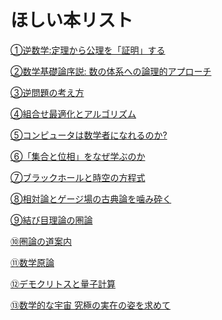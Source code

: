 # ほしい本リスト

[①逆数学:定理から公理を「証明」する](https://www.amazon.co.jp/%E9%80%86%E6%95%B0%E5%AD%A6-%E5%AE%9A%E7%90%86%E3%81%8B%E3%82%89%E5%85%AC%E7%90%86%E3%82%92%E3%80%8C%E8%A8%BC%E6%98%8E%E3%80%8D%E3%81%99%E3%82%8B-%E3%82%B8%E3%83%A7%E3%83%B3%E3%83%BB%E3%82%B9%E3%83%86%E3%82%A3%E3%83%AB%E3%82%A6%E3%82%A7%E3%83%AB/dp/4627054513)

[②数学基礎論序説: 数の体系への論理的アプローチ](https://www.amazon.co.jp/%E6%95%B0%E5%AD%A6%E5%9F%BA%E7%A4%8E%E8%AB%96%E5%BA%8F%E8%AA%AC-%E6%95%B0%E3%81%AE%E4%BD%93%E7%B3%BB%E3%81%B8%E3%81%AE%E8%AB%96%E7%90%86%E7%9A%84%E3%82%A2%E3%83%97%E3%83%AD%E3%83%BC%E3%83%81-%E7%94%B0%E4%B8%AD-%E4%B8%80%E4%B9%8B/dp/478531575X/ref=pd_sim_14_1/357-7804298-5774324?_encoding=UTF8&pd_rd_i=478531575X&pd_rd_r=7cead124-51ff-4826-af9c-35e108689553&pd_rd_w=e2jJK&pd_rd_wg=JtHvZ&pf_rd_p=f9a9497c-7e0b-4918-8d26-e083f9a892fc&pf_rd_r=YKGBX9J0WRMSQBQJK2VH&psc=1&refRID=YKGBX9J0WRMSQBQJK2VH)

[③逆問題の考え方](https://www.amazon.co.jp/%E9%80%86%E5%95%8F%E9%A1%8C%E3%81%AE%E8%80%83%E3%81%88%E6%96%B9-%E7%B5%90%E6%9E%9C%E3%81%8B%E3%82%89%E5%8E%9F%E5%9B%A0%E3%82%92%E6%8E%A2%E3%82%8B%E6%95%B0%E5%AD%A6-%E3%83%96%E3%83%AB%E3%83%BC%E3%83%90%E3%83%83%E3%82%AF%E3%82%B9-%E4%B8%8A%E6%9D%91%E8%B1%8A-ebook/dp/B00SB0IP58/ref=sr_1_1?__mk_ja_JP=%E3%82%AB%E3%82%BF%E3%82%AB%E3%83%8A&dchild=1&keywords=%E9%80%86%E5%95%8F%E9%A1%8C%E3%81%AE%E8%80%83%E3%81%88%E6%96%B9&qid=1601437553&s=books&sr=1-1)

[④組合せ最適化とアルゴリズム](https://www.amazon.co.jp/%E7%B5%84%E5%90%88%E3%81%9B%E6%9C%80%E9%81%A9%E5%8C%96%E3%81%A8%E3%82%A2%E3%83%AB%E3%82%B4%E3%83%AA%E3%82%BA%E3%83%A0-%E3%82%A4%E3%83%B3%E3%82%BF%E3%83%BC%E3%83%8D%E3%83%83%E3%83%88%E6%99%82%E4%BB%A3%E3%81%AE%E6%95%B0%E5%AD%A6%E3%82%B7%E3%83%AA%E3%83%BC%E3%82%BA-8-%E4%B9%85%E4%BF%9D-%E5%B9%B9%E9%9B%84/dp/4320016475/ref=cm_cr_arp_d_product_top?ie=UTF8)

[⑤コンピュータは数学者になれるのか?](https://www.amazon.co.jp/%E3%82%B3%E3%83%B3%E3%83%94%E3%83%A5%E3%83%BC%E3%82%BF%E3%81%AF%E6%95%B0%E5%AD%A6%E8%80%85%E3%81%AB%E3%81%AA%E3%82%8C%E3%82%8B%E3%81%AE%E3%81%8B-%E6%95%B0%E5%AD%A6%E5%9F%BA%E7%A4%8E%E8%AB%96%E3%81%8B%E3%82%89%E8%A8%BC%E6%98%8E%E3%81%A8%E3%83%97%E3%83%AD%E3%82%B0%E3%83%A9%E3%83%A0%E3%81%AE%E7%90%86%E8%AB%96%E3%81%B8-%E7%85%A7%E4%BA%95%E4%B8%80%E6%88%90/dp/4791768515/ref=sr_1_1?__mk_ja_JP=%E3%82%AB%E3%82%BF%E3%82%AB%E3%83%8A&dchild=1&keywords=%E3%82%B3%E3%83%B3%E3%83%94%E3%83%A5%E3%83%BC%E3%82%BF%E3%81%AF%E6%95%B0%E5%AD%A6%E8%80%85%E3%81%AB%E3%81%AA%E3%82%8C%E3%82%8B%E3%81%AE%E3%81%8B%EF%BC%9F&qid=1601437347&s=books&sr=1-1)

[⑥「集合と位相」をなぜ学ぶのか](https://www.amazon.co.jp/%E3%80%8C%E9%9B%86%E5%90%88%E3%81%A8%E4%BD%8D%E7%9B%B8%E3%80%8D%E3%82%92%E3%81%AA%E3%81%9C%E5%AD%A6%E3%81%B6%E3%81%AE%E3%81%8B-%E2%80%95-%E6%95%B0%E5%AD%A6%E3%81%AE%E5%9F%BA%E7%A4%8E%E3%81%A8%E3%81%97%E3%81%A6%E6%A0%B9%E3%81%A5%E3%81%8F%E3%81%BE%E3%81%A7%E3%81%AE%E6%AD%B4%E5%8F%B2-%E8%97%A4%E7%94%B0-%E5%8D%9A%E5%8F%B8/dp/4774196126/ref=sr_1_1?__mk_ja_JP=%E3%82%AB%E3%82%BF%E3%82%AB%E3%83%8A&dchild=1&keywords=%E3%80%8C%E9%9B%86%E5%90%88%E3%81%A8%E4%BD%8D%E7%9B%B8%E3%80%8D%E3%82%92%E3%81%AA%E3%81%9C%E5%AD%A6%E3%81%B6%E3%81%AE%E3%81%8B&qid=1601437200&s=books&sr=1-1)

[⑦ブラックホールと時空の方程式](https://www.amazon.co.jp/%E3%83%96%E3%83%A9%E3%83%83%E3%82%AF%E3%83%9B%E3%83%BC%E3%83%AB%E3%81%A8%E6%99%82%E7%A9%BA%E3%81%AE%E6%96%B9%E7%A8%8B%E5%BC%8F-15%E6%AD%B3%E3%81%8B%E3%82%89%E3%81%AE%E4%B8%80%E8%88%AC%E7%9B%B8%E5%AF%BE%E8%AB%96-%E5%B0%8F%E6%9E%97-%E6%99%8B%E5%B9%B3/dp/4627156219)

[⑧相対論とゲージ場の古典論を噛み砕く](https://www.amazon.co.jp/%E7%9B%B8%E5%AF%BE%E8%AB%96%E3%81%A8%E3%82%B2%E3%83%BC%E3%82%B8%E5%A0%B4%E3%81%AE%E5%8F%A4%E5%85%B8%E8%AB%96%E3%82%92%E5%99%9B%E3%81%BF%E7%A0%95%E3%81%8F-%E3%82%B2%E3%83%BC%E3%82%B8%E5%A0%B4%E3%81%AE%E9%87%8F%E5%AD%90%E8%AB%96%E3%82%92%E5%AD%A6%E3%81%B6%E6%BA%96%E5%82%99%E3%81%A8%E3%81%97%E3%81%A6-%E6%9D%BE%E5%B0%BE-%E8%A1%9B/dp/4768705081/ref=pd_sim_14_27?_encoding=UTF8&pd_rd_i=4768705081&pd_rd_r=c898ba75-b74e-4b87-94e5-3e1eb199bf0d&pd_rd_w=XPUaB&pd_rd_wg=qAW74&pf_rd_p=f9a9497c-7e0b-4918-8d26-e083f9a892fc&pf_rd_r=HJQM0FQPB0NDMRK1QA3T&psc=1&refRID=HJQM0FQPB0NDMRK1QA3T)

[⑨結び目理論の圏論](https://www.amazon.co.jp/%E7%B5%90%E3%81%B3%E7%9B%AE%E7%90%86%E8%AB%96%E3%81%AE%E5%9C%8F%E8%AB%96-%E3%80%8C%E7%B5%90%E3%81%B3%E7%9B%AE%E3%80%8D%E3%81%AE%E3%81%BB%E3%81%A9%E3%81%8D%E6%96%B9-%E4%BC%8A%E8%97%A4-%E6%98%87/dp/4535788138/ref=sr_1_1?__mk_ja_JP=%E3%82%AB%E3%82%BF%E3%82%AB%E3%83%8A&dchild=1&keywords=%E7%B5%90%E3%81%B3%E7%9B%AE%E7%90%86%E8%AB%96%E3%81%AE%E5%9C%8F%E8%AB%96&qid=1601437491&s=books&sr=1-1)

[⑩圏論の道案内](https://www.amazon.co.jp/%E5%9C%8F%E8%AB%96%E3%81%AE%E9%81%93%E6%A1%88%E5%86%85-%E7%9F%A2%E5%8D%B0%E3%81%A7%E3%81%88%E3%81%8C%E3%81%8F%E6%95%B0%E5%AD%A6%E3%81%AE%E4%B8%96%E7%95%8C-%E6%95%B0%E5%AD%A6%E3%81%B8%E3%81%AE%E6%8B%9B%E5%BE%85%E3%82%B7%E3%83%AA%E3%83%BC%E3%82%BA-%E8%A5%BF%E9%83%B7-%E7%94%B2%E7%9F%A2%E4%BA%BA/dp/4297107236/ref=pd_sim_14_5/357-7804298-5774324?_encoding=UTF8&pd_rd_i=4297107236&pd_rd_r=7cead124-51ff-4826-af9c-35e108689553&pd_rd_w=e2jJK&pd_rd_wg=JtHvZ&pf_rd_p=f9a9497c-7e0b-4918-8d26-e083f9a892fc&pf_rd_r=YKGBX9J0WRMSQBQJK2VH&psc=1&refRID=YKGBX9J0WRMSQBQJK2VH)

[⑪数学原論](https://www.amazon.co.jp/%E6%95%B0%E5%AD%A6%E5%8E%9F%E8%AB%96-%E6%96%8E%E8%97%A4-%E6%AF%85/dp/4130639048/ref=bmx_3/357-7804298-5774324?_encoding=UTF8&pd_rd_i=4130639048&pd_rd_r=9f329d0a-9ed0-4043-9e9a-66545d6062cd&pd_rd_w=ulHXe&pd_rd_wg=pYq4i&pf_rd_p=8b1b8ea6-92a9-4574-b298-fca3f890acd3&pf_rd_r=M026S18BMGWSFVZPPY1G&psc=1&refRID=M026S18BMGWSFVZPPY1G)

[⑫デモクリトスと量子計算](https://www.amazon.co.jp/%E3%83%87%E3%83%A2%E3%82%AF%E3%83%AA%E3%83%88%E3%82%B9%E3%81%A8%E9%87%8F%E5%AD%90%E8%A8%88%E7%AE%97-%E3%82%B9%E3%82%B3%E3%83%83%E3%83%88%E3%83%BB%E3%82%A2%E3%83%BC%E3%83%AD%E3%83%B3%E3%82%BD%E3%83%B3/dp/4627872011/ref=sr_1_1?__mk_ja_JP=%E3%82%AB%E3%82%BF%E3%82%AB%E3%83%8A&dchild=1&keywords=%E3%83%87%E3%83%A2%E3%82%AF%E3%83%AA%E3%83%88%E3%82%B9%E3%81%A8%E9%87%8F%E5%AD%90%E8%A8%88%E7%AE%97&qid=1601437918&s=books&sr=1-1)

[⑬数学的な宇宙 究極の実在の姿を求めて](https://www.amazon.co.jp/%E6%95%B0%E5%AD%A6%E7%9A%84%E3%81%AA%E5%AE%87%E5%AE%99-%E7%A9%B6%E6%A5%B5%E3%81%AE%E5%AE%9F%E5%9C%A8%E3%81%AE%E5%A7%BF%E3%82%92%E6%B1%82%E3%82%81%E3%81%A6-%E3%83%9E%E3%83%83%E3%82%AF%E3%82%B9%E3%83%BB%E3%83%86%E3%82%B0%E3%83%9E%E3%83%BC%E3%82%AF/dp/4062169622)

